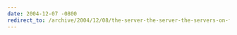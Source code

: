 ```yaml
---
date: 2004-12-07 -0800
redirect_to: /archive/2004/12/08/the-server-the-server-the-servers-on-fire.aspx/
---
```

